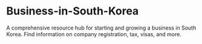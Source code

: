 # Business-in-South-Korea
A comprehensive resource hub for starting and growing a business in South Korea. Find information on company registration, tax, visas, and more.
